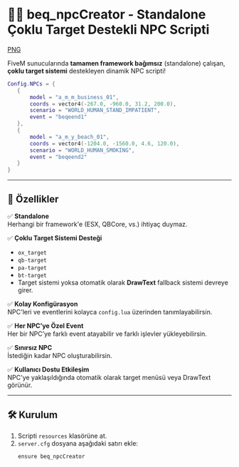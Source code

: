 # 🧍‍♂️ beq_npcCreator - Standalone Çoklu Target Destekli NPC Scripti


[PNG](https://i.hizliresim.com/43f127g.png?_gl=1*ncxi93*_ga*MTEzMzgzNTg3Ni4xNzUxMjA1OTM5*_ga_M9ZRXYS2YN*czE3NTM0MzU5ODkkbzIkZzEkdDE3NTM0MzYwNDMkajYkbDAkaDA.)


FiveM sunucularında **tamamen framework bağımsız** (standalone) çalışan, **çoklu target sistemi** destekleyen dinamik NPC scripti!
 ```lua
Config.NPCs = {
    {
        model = "a_m_m_business_01",
        coords = vector4(-267.0, -960.0, 31.2, 200.0),
        scenario = "WORLD_HUMAN_STAND_IMPATIENT",
        event = "beqeend1"
    },
    {
        model = "a_m_y_beach_01",
        coords = vector4(-1204.0, -1560.0, 4.6, 120.0),
        scenario = "WORLD_HUMAN_SMOKING",
        event = "beqeend2"
    }
} 
 ```
---

## 🚀 Özellikler

✅ **Standalone**  
Herhangi bir framework'e (ESX, QBCore, vs.) ihtiyaç duymaz.

✅ **Çoklu Target Sistemi Desteği**
- `ox_target`
- `qb-target`
- `pa-target`
- `bt-target`
- Target sistemi yoksa otomatik olarak **DrawText** fallback sistemi devreye girer.

✅ **Kolay Konfigürasyon**  
NPC'leri ve eventlerini kolayca `config.lua` üzerinden tanımlayabilirsin.

✅ **Her NPC’ye Özel Event**  
Her bir NPC’ye farklı event atayabilir ve farklı işlevler yükleyebilirsin.

✅ **Sınırsız NPC**  
İstediğin kadar NPC oluşturabilirsin.

✅ **Kullanıcı Dostu Etkileşim**  
NPC'ye yaklaşıldığında otomatik olarak target menüsü veya DrawText görünür.

---

## 🛠️ Kurulum

1. Scripti `resources` klasörüne at.
2. `server.cfg` dosyana aşağıdaki satırı ekle:
   ```bash
   ensure beq_npcCreator
